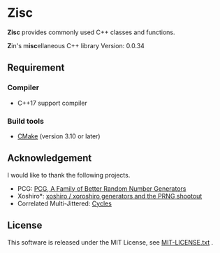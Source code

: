 # Zisc #

**Zisc** provides commonly used C++ classes and functions.

**Z**in's m**isc**ellaneous C++ library
Version: 0.0.34

## Requirement ##

### Compiler ###

* C++17 support compiler

### Build tools ###

* [CMake](https://cmake.org/) (version 3.10 or later)

## Acknowledgement

I would like to thank the following projects.

* PCG: [PCG, A Family of Better Random Number Generators](http://www.pcg-random.org/)
* Xoshiro\*: [xoshiro / xoroshiro generators and the PRNG shootout](http://xoshiro.di.unimi.it/)
* Correlated Multi-Jittered: [Cycles](https://www.cycles-renderer.org/)

## License ##

This software is released under the MIT License,
see [MIT-LICENSE.txt](./MIT-LICENSE.txt) .
